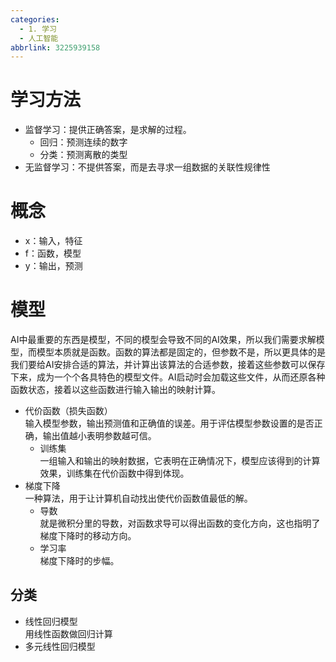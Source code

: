 ```yaml
---
categories:
  - 1. 学习
  - 人工智能
abbrlink: 3225939158
---
```

# 学习方法
- 监督学习：提供正确答案，是求解的过程。
    - 回归：预测连续的数字
    - 分类：预测离散的类型
- 无监督学习：不提供答案，而是去寻求一组数据的关联性规律性

# 概念
- x：输入，特征
- f：函数，模型
- y：输出，预测

# 模型
AI中最重要的东西是模型，不同的模型会导致不同的AI效果，所以我们需要求解模型，而模型本质就是函数。函数的算法都是固定的，但参数不是，所以更具体的是我们要给AI安排合适的算法，并计算出该算法的合适参数，接着这些参数可以保存下来，成为一个个各具特色的模型文件。AI启动时会加载这些文件，从而还原各种函数状态，接着以这些函数进行输入输出的映射计算。
- 代价函数（损失函数）  
输入模型参数，输出预测值和正确值的误差。用于评估模型参数设置的是否正确，输出值越小表明参数越可信。
    - 训练集  
    一组输入和输出的映射数据，它表明在正确情况下，模型应该得到的计算效果，训练集在代价函数中得到体现。
- 梯度下降  
一种算法，用于让计算机自动找出使代价函数值最低的解。
    - 导数  
    就是微积分里的导数，对函数求导可以得出函数的变化方向，这也指明了梯度下降时的移动方向。
    - 学习率  
    梯度下降时的步幅。

## 分类
- 线性回归模型  
用线性函数做回归计算
- 多元线性回归模型
